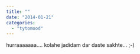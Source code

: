 ```yaml
---
title: ""
date: "2014-01-21"
categories: 
  - "tytomood"
---
```


hurraaaaaaa.... kolahe jadidam dar daste sakhte... ;-)
